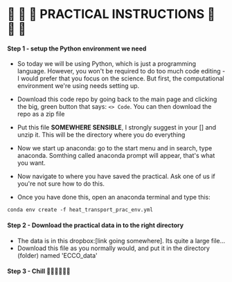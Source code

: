 # 🌊 🌊 🌊 PRACTICAL INSTRUCTIONS 🌊 🌊 🌊

#### Step 1 - setup the Python environment we need

- So today we will be using Python, which is just a programming language. However, you won't 
be required to do too much code editing - I would prefer that you focus on the science. But first, the computational environment we're using needs setting up.

- Download this code repo by going back to the main page and clicking the big, green button that says: `<> Code`. You can then download the repo as a zip file

- Put this file **SOMEWHERE SENSIBLE**, I strongly suggest in your [] and unzip it. This will be the directory where you do everything

- Now we start up anaconda: go to the start menu and in search, type anaconda. Somthing called anaconda prompt will appear, that's what you want.

- Now navigate to where you have saved the practical. Ask one of us if you're not sure how to do this.

- Once you have done this, open an anaconda terminal and type this:

```
conda env create -f heat_transport_prac_env.yml
```

#### Step 2 - Download the practical data in to the right directory

- The data is in this dropbox:[link going somewhere]. Its quite a large file...
- Download this file as you normally would, and put it in the directory (folder) named
'ECCO_data' 

#### Step 3 - Chill :palm_tree::palm_tree::cake::beer::palm_tree::palm_tree: